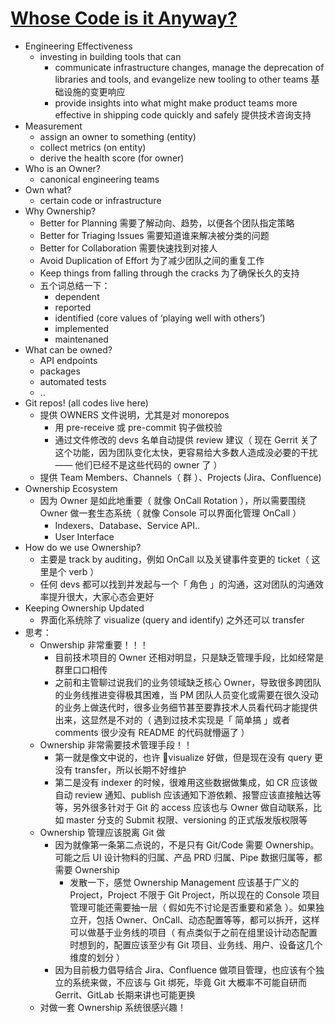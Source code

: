 # [Whose Code is it Anyway?](https://engineeringblog.yelp.com/2021/01/whose-code-is-it-anyway.html)

- Engineering Effectiveness
    - investing in building tools that can
        - communicate infrastructure changes, manage the deprecation of libraries and tools, and evangelize new tooling to other teams 基础设施的变更响应
        - provide insights into what might make product teams more effective in shipping code quickly and safely 提供技术咨询支持
- Measurement
    - assign an owner to something (entity)
    - collect metrics (on entity)
    - derive the health score (for owner)
- Who is an Owner?
    - canonical engineering teams
- Own what?
    - certain code or infrastructure
- Why Ownership?
    - Better for Planning 需要了解动向、趋势，以便各个团队指定策略
    - Better for Triaging Issues 需要知道谁来解决被分类的问题
    - Better for Collaboration 需要快速找到对接人
    - Avoid Duplication of Effort 为了减少团队之间的重复工作
    - Keep things from falling through the cracks 为了确保长久的支持
    - 五个词总结一下：
        - dependent
        - reported
        - identified (core values of ‘playing well with others’)
        - implemented
        - maintenaned
- What can be owned?
    - API endpoints
    - packages
    - automated tests
    - ..
- Git repos! (all codes live here)
    - 提供 OWNERS 文件说明，尤其是对 monorepos
        - 用 pre-receive 或 pre-commit 钩子做校验
        - 通过文件修改的 devs 名单自动提供 review 建议（ 现在 Gerrit 关了这个功能，因为团队变化太快，更容易给大多数人造成没必要的干扰 —— 他们已经不是这些代码的 owner 了 ）
    - 提供 Team Members、Channels（ 群 ）、Projects (Jira、Confluence)
- Ownership Ecosystem
    - 因为 Owner 是如此地重要（ 就像 OnCall Rotation ），所以需要围绕 Owner 做一套生态系统（ 就像 Console 可以界面化管理 OnCall ）
        - Indexers、Database、Service API..
        - User Interface
- How do we use Ownership?
    - 主要是 track by auditing，例如 OnCall 以及关键事件变更的 ticket（ 这里是个 verb ）
    - 任何 devs 都可以找到并发起与一个「 角色 」的沟通，这对团队的沟通效率提升很大，大家心态会更好
- Keeping Ownership Updated
    - 界面化系统除了 visualize (query and identify) 之外还可以 transfer
- 思考：
    - Onwership 非常重要！！！
        - 目前技术项目的 Owner 还相对明显，只是缺乏管理手段，比如经常是群里口口相传
        - 之前和主管聊过说我们的业务领域缺乏核心 Owner，导致很多跨团队的业务线推进变得极其困难，当 PM 团队人员变化或需要在很久没动的业务上做迭代时，很多业务细节甚至要靠技术人员看代码才能提供出来，这显然是不对的（ 遇到过技术实现是「 简单搞 」或者 comments 很少没有 README 的代码就懵逼了 ）
    - Ownership 非常需要技术管理手段！！
        - 第一就是像文中说的，也许 visualize 好做，但是现在没有 query 更没有 transfer，所以长期不好维护
        - 第二是没有 indexer 的时候，很难用这些数据做集成，如 CR 应该做自动 review 通知、publish 应该通知下游依赖、报警应该直接触达等等，另外很多针对于 Git 的 access 应该也与 Owner 做自动联系，比如 master 分支的 Submit 权限、versioning 的正式版发版权限等
    - Ownership 管理应该脱离 Git 做
        - 因为就像第一条第二点说的，不是只有 Git/Code 需要 Ownership。可能之后 UI 设计物料的归属、产品 PRD 归属、Pipe 数据归属等，都需要 Ownership
            - 发散一下，感觉 Ownership Management 应该基于广义的 Project，Project 不限于 Git Project，所以现在的 Console 项目管理可能还需要抽一层（ 假如先不讨论是否重要和紧急 ）。如果独立开，包括 Owner、OnCall、动态配置等等，都可以拆开，这样可以做基于业务线的项目（ 有点类似于之前在组里设计动态配置时想到的，配置应该至少有 Git 项目、业务线、用户、设备这几个维度的划分 ）
        - 因为目前极力倡导结合 Jira、Confluence 做项目管理，也应该有个独立的系统来做，不应该与 Git 绑死，毕竟 Git 大概率不可能自研而 Gerrit、GitLab 长期来讲也可能更换
    - 对做一套 Ownership 系统很感兴趣！
